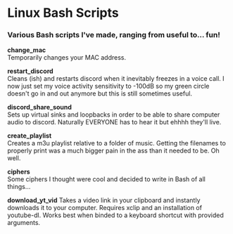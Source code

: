# Linux Bash Scripts

### Various Bash scripts I've made, ranging from useful to... fun!

**change_mac**  
Temporarily changes your MAC address.

**restart_discord**  
Cleans (ish) and restarts discord when it inevitably freezes in a voice call. I now just set my voice activity sensitivity to -100dB so my green circle doesn't go in and out anymore but this is still sometimes useful.

**discord_share_sound**  
Sets up virtual sinks and loopbacks in order to be able to share computer audio to discord. Naturally EVERYONE has to hear it but ehhhh they'll live.

**create_playlist**  
Creates a m3u playlist relative to a folder of music. Getting the filenames to properly print was a much bigger pain in the ass than it needed to be. Oh well.

**ciphers**  
Some ciphers I thought were cool and decided to write in Bash of all things...

**download_yt_vid**
Takes a video link in your clipboard and instantly downloads it to your computer. Requires xclip and an installation of youtube-dl. Works best when binded to a keyboard shortcut with provided arguments.

